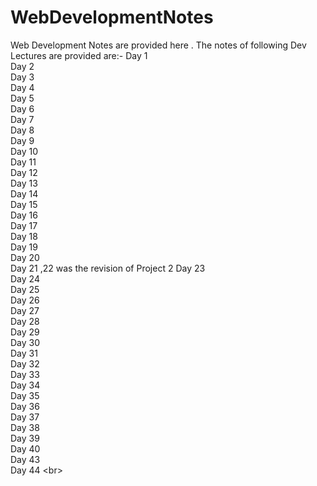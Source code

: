 # WebDevelopmentNotes
Web Development Notes are provided here .
The notes of following Dev Lectures are provided are:-
Day 1 <br/>
Day 2 <br/>
Day 3 <br/>
Day 4 <br/>
Day 5 <br/>
Day 6 <br/>
Day 7 <br/>
Day 8 <br/>
Day 9 <br/>
Day 10 <br/>
Day 11 <br/>
Day 12 <br/>
Day 13 <br/>
Day 14 <br/>
Day 15 <br/>
Day 16 <br/>
Day 17 <br/>
Day 18 <br/>
Day 19 <br/>
Day 20 <br/>
Day 21 ,22 was the revision of Project 2
Day 23 <br/>
Day 24 <br/>
Day 25 <br/>
Day 26 <br/>
Day 27 <br/>
Day 28 <br/>
Day 29 <br/>
Day 30 <br/>
Day 31 <br/>
Day 32 <br/>
Day 33 <br/>
Day 34 <br/>
Day 35 <br/>
Day 36 <br/>
Day 37 <br/>
Day 38 <br/>
Day 39 <br/>
Day 40 <br/>
Day 43 <br/>
Day 44 <br\>
